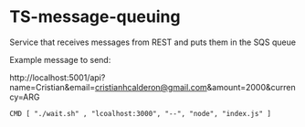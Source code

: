 # TS-message-queuing
Service that receives messages from REST and puts them in the SQS queue

Example message to send:

http://localhost:5001/api?name=Cristian&email=cristianhcalderon@gmail.com&amount=2000&currency=ARG

```
CMD [ "./wait.sh" , "lcoalhost:3000", "--", "node", "index.js" ]
```
